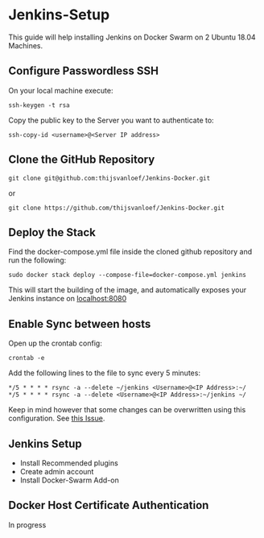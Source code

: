 # Jenkins-Setup
This guide will help installing Jenkins on Docker Swarm on 2 Ubuntu 18.04 Machines.
## Configure Passwordless SSH
On your local machine execute:
```
ssh-keygen -t rsa
```
Copy the public key to the Server you want to authenticate to:
```
ssh-copy-id <username>@<Server IP address>
```
## Clone the GitHub Repository
```
git clone git@github.com:thijsvanloef/Jenkins-Docker.git
```
or
```
git clone https://github.com/thijsvanloef/Jenkins-Docker.git
```
## Deploy the Stack
Find the docker-compose.yml file inside the cloned github repository and run the following:

```
sudo docker stack deploy --compose-file=docker-compose.yml jenkins
```
This will start the building of the image, and automatically exposes your Jenkins instance on [localhost:8080](http://localhost:8080)
## Enable Sync between hosts
Open up the crontab config:
```
crontab -e
```
Add the following lines to the file to sync every 5 minutes:
```
*/5 * * * * rsync -a --delete ~/jenkins <Username>@<IP Address>:~/
*/5 * * * * rsync -a --delete <Username>@<IP Address>:~/jenkins ~/
```
Keep in mind however that some changes can be overwritten using this configuration. See [this Issue](https://github.com/thijsvanloef/Jenkins-Setup/issues/1).

## Jenkins Setup
- Install Recommended plugins
- Create admin account
- Install Docker-Swarm Add-on

## Docker Host Certificate Authentication
In progress